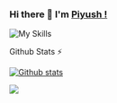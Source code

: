 ### Hi there 👋 I'm [Piyush !](https://twitter.com/Piyush3Dewangan)
![My Skills](https://skillicons.dev/icons?i=js,html,css,bootstrap,aws,firebase,angular,git,nodejs,mysql,flutter,react,java)
<!--
**Piyush0369/Piyush0369** is a ✨ _special_ ✨ repository because its `README.md` (this file) appears on your GitHub profile.

Here are some ideas to get you started:

- 🔭 I’m currently working on ...
- 🌱 I’m currently learning ...
- 👯 I’m looking to collaborate on ...
- 🤔 I’m looking for help with ...
- 💬 Ask me about ...
- 📫 How to reach me: ...
- 😄 Pronouns: ...
- ⚡ Fun fact: ...
-->

<summary>Github Stats ⚡</summary>
  
  <a href="#">![Github stats](https://github-readme-stats.vercel.app/api?username=Piyush0369&theme=blueberry&count_private=true&hide_border=true&line_height=30)</a>


![](https://visitor-badge.glitch.me/badge?page_id=Piyush0369.Piyush0369)
